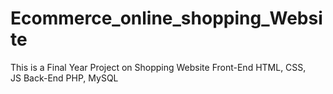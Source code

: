 # Ecommerce_online_shopping_Website
This is a Final Year Project on Shopping Website
Front-End
HTML,
CSS,  
JS
Back-End
PHP,
MySQL
